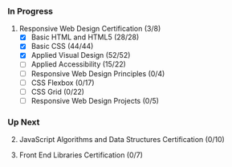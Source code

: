 ### In Progress

1. Responsive Web Design Certification (3/8)
   - [x] Basic HTML and HTML5 (28/28)
   - [x] Basic CSS (44/44)
   - [x] Applied Visual Design (52/52)
   - [ ] Applied Accessibility (15/22)
   - [ ] Responsive Web Design Principles (0/4)
   - [ ] CSS Flexbox (0/17)
   - [ ] CSS Grid (0/22)
   - [ ] Responsive Web Design Projects (0/5)

### Up Next

2. JavaScript Algorithms and Data Structures Certification (0/10)

3. Front End Libraries Certification (0/7)